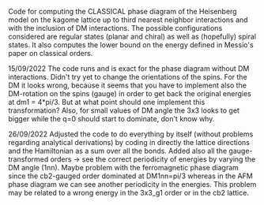 Code for computing the CLASSICAL phase diagram of the Heisenberg model on the kagome lattice up to third nearest
neighbor interactions and with the inclusion of DM interactions. The possible configurations considered are regular
states (planar and chiral) as well as (hopefully) spiral states. It also computes the lower bound on the energy 
defined in Messio's paper on classical orders.

15/09/2022
The code runs and is exact for the phase diagram without DM interactions. Didn't try yet to change the orientations of the spins.
For the DM it looks wrong, because it seems that you have to implement also the DM-rotation on the spins (gauge) in order to get back
the original energies at dm1 = 4*pi/3. But at what point should one implement this transformation?
Also, for small values of DM angle the 3x3 looks to get bigger while the q=0 should start to dominate, don't know why.

26/09/2022
Adjusted the code to do everything by itself (without problems regarding analytical derivations) by coding in directly the lattice directions and the Hamiltonian as a sum over all the bonds.
Added also all the gauge-transformed orders -> see the correct periodicity of energies by varying the DM angle (1nn).
Maybe problem with the ferromagnetic phase diagram since the cb2-gauged order dominated at DM1nn=pi/3 whereas in the AFM phase diagram we can see another periodicity in the energies. 
This problem may be related to a wrong energy in the 3x3_g1 order or in the cb2 lattice.
